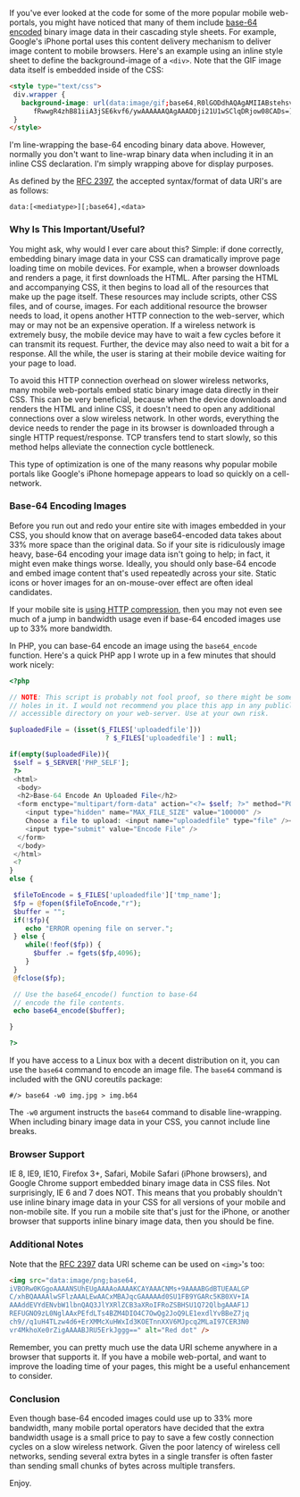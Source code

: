 If you've ever looked at the code for some of the more popular mobile web-portals, you might have noticed that many of them include [base-64 encoded](http://en.wikipedia.org/wiki/Base64) binary image data in their cascading style sheets.  For example, Google's iPhone portal uses this content delivery mechanism to deliver image content to mobile browsers.  Here's an example using an inline style sheet to define the background-image of a `<div>`.  Note that the GIF image data itself is embedded inside of the CSS:

```html
<style type="text/css">
 div.wrapper {
   background-image: url(data:image/gif;base64,R0lGODdhAQAgAMIIABstehsv
      fRwwgR4zhB81iiA3jSE6kvf6/ywAAAAAAQAgAAADDji21U1wSClqDRjow08CADs=);
 }
</style>
```

I'm line-wrapping the base-64 encoding binary data above.  However, normally you don't want to line-wrap binary data when including it in an inline CSS declaration.  I'm simply wrapping above for display purposes.

As defined by the [RFC 2397](http://tools.ietf.org/html/rfc2397), the accepted syntax/format of data URI's are as follows:

```
data:[<mediatype>][;base64],<data>
```

### Why Is This Important/Useful?

You might ask, why would I ever care about this?  Simple: if done correctly, embedding binary image data in your CSS can dramatically improve page loading time on mobile devices.  For example, when a browser downloads and renders a page, it first downloads the HTML.  After parsing the HTML and accompanying CSS, it then begins to load all of the resources that make up the page itself.  These resources may include scripts, other CSS files, and of course, images.  For each additional resource the browser needs to load, it opens another HTTP connection to the web-server, which may or may not be an expensive operation.  If a wireless network is extremely busy, the mobile device may have to wait a few cycles before it can transmit its request.  Further, the device may also need to wait a bit for a response.  All the while, the user is staring at their mobile device waiting for your page to load.

To avoid this HTTP connection overhead on slower wireless networks, many mobile web-portals embed static binary image data directly in their CSS.  This can be very beneficial, because when the device downloads and renders the HTML and inline CSS, it doesn't need to open any additional connections over a slow wireless network.  In other words, everything the device needs to render the page in its browser is downloaded through a single HTTP request/response.  TCP transfers tend to start slowly, so this method helps alleviate the connection cycle bottleneck.

This type of optimization is one of the many reasons why popular mobile portals like Google's iPhone homepage appears to load so quickly on a cell-network.

### Base-64 Encoding Images

Before you run out and redo your entire site with images embedded in your CSS, you should know that on average base64-encoded data takes about 33% more space than the original data.  So if your site is ridiculously image heavy, base-64 encoding your image data isn't going to help; in fact, it might even make things worse.  Ideally, you should only base-64 encode and embed image content that's used repeatedly across your site.  Static icons or hover images for an on-mouse-over effect are often ideal candidates.

If your mobile site is [using HTTP compression](howto-use-apache-mod-deflate-to-compress-web-content-obsessed-with-speed-of-kolichcommobi), then you may not even see much of a jump in bandwidth usage even if base-64 encoded images use up to 33% more bandwidth.

In PHP, you can base-64 encode an image using the `base64_encode` function.  Here's a quick PHP app I wrote up in a few minutes that should work nicely:

```php
<?php

// NOTE: This script is probably not fool proof, so there might be some
// holes in it. I would not recommend you place this app in any publicly
// accessible directory on your web-server. Use at your own risk.

$uploadedFile = (isset($_FILES['uploadedfile']))
                        ? $_FILES['uploadedfile'] : null;

if(empty($uploadedFile)){
 $self = $_SERVER['PHP_SELF'];
 ?>
 <html>
  <body>
  <h2>Base-64 Encode An Uploaded File</h2>
  <form enctype="multipart/form-data" action="<?= $self; ?>" method="POST">
    <input type="hidden" name="MAX_FILE_SIZE" value="100000" />
    Choose a file to upload: <input name="uploadedfile" type="file" /><br />
    <input type="submit" value="Encode File" />
  </form>
  </body>
 </html>
 <?
}
else {

 $fileToEncode = $_FILES['uploadedfile']['tmp_name'];
 $fp = @fopen($fileToEncode,"r");
 $buffer = "";
 if(!$fp){
    echo "ERROR opening file on server.";
 } else {
    while(!feof($fp)) {
      $buffer .= fgets($fp,4096);
    }
 }
 @fclose($fp);

 // Use the base64_encode() function to base-64
 // encode the file contents.
 echo base64_encode($buffer);

}

?>
```

If you have access to a Linux box with a decent distribution on it, you can use the `base64` command to encode an image file.  The `base64` command is included with the GNU coreutils package:

```
#/> base64 -w0 img.jpg > img.b64
```

The `-w0` argument instructs the `base64` command to disable line-wrapping.  When including binary image data in your CSS, you cannot include line breaks.

### Browser Support

IE 8, IE9, IE10, Firefox 3+, Safari, Mobile Safari (iPhone browsers), and Google Chrome support embedded binary image data in CSS files.  Not surprisingly, IE 6 and 7 does NOT.  This means that you probably shouldn't use inline binary image data in your CSS for all versions of your mobile and non-mobile site.  If you run a mobile site that's just for the iPhone, or another browser that supports inline binary image data, then you should be fine.

### Additional Notes

Note that the [RFC 2397](http://tools.ietf.org/html/rfc2397) data URI scheme can be used on `<img>`'s too:

```html
<img src="data:image/png;base64,
iVBORw0KGgoAAAANSUhEUgAAAAoAAAAKCAYAAACNMs+9AAAABGdBTUEAALGP
C/xhBQAAAAlwSFlzAAALEwAACxMBAJqcGAAAAAd0SU1FB9YGARc5KB0XV+IA
AAAddEVYdENvbW1lbnQAQ3JlYXRlZCB3aXRoIFRoZSBHSU1Q72QlbgAAAF1J
REFUGNO9zL0NglAAxPEfdLTs4BZM4DIO4C7OwQg2JoQ9LE1exdlYvBBeZ7jq
ch9//q1uH4TLzw4d6+ErXMMcXuHWxId3KOETnnXXV6MJpcq2MLaI97CER3N0
vr4MkhoXe0rZigAAAABJRU5ErkJggg==" alt="Red dot" />
```

Remember, you can pretty much use the data URI scheme anywhere in a browser that supports it.  If you have a mobile web-portal, and want to improve the loading time of your pages, this might be a useful enhancement to consider.

### Conclusion

Even though base-64 encoded images could use up to 33% more bandwidth, many mobile portal operators have decided that the extra bandwidth usage is a small price to pay to save a few costly connection cycles on a slow wireless network.  Given the poor latency of wireless cell networks, sending several extra bytes in a single transfer is often faster than sending small chunks of bytes across multiple transfers.

Enjoy.

<!--- tags: css, base64 -->